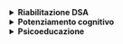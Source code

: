 
<details>
<summary><b>Riabilitazione DSA</b></summary>
<br>
<div class="tip" markdown="1">

**Cosa sono i DSA?**

I Disturbi evolutivi Specifici dell’Apprendimento (DSA) sono un gruppo di disturbi di origine neurobiologica delle abilità di base che interferiscono con il normale apprendimento della lettura, della scrittura e del calcolo.

I DSA si distinguono:
- **Dislessia**: disturbo a carico della lettura che si esprime a livello base della decodifica del testo;

- **Disortografia**: disturbo a carico della scrittura che si esprime a livello della compitazione del testo;

- **Discalculia**: disturbo a carico delle abilità relative al mondo dei numeri e del calcolo;
-  **Disgrafia**: disturbo della scrittura che si esprime a livello della grafia (aspetti grafo-motori).

I disturbi specifici di apprendimento (DSA) sono definiti dal DSM-5 (APA, 2013) come una difficoltà nella lettura, scrittura e/o calcolo e nell’utilizzo di abilità scolastiche, con sintomi che persistono per almeno sei mesi nonostante gli interventi mirati (Tambelli, 2017).

Nei casi di DSA i bambini presentano difficoltà specifiche e **non** legate a cause sottostanti evidenti, quali deficit intellettivi, sensoriali, neurologici, disturbi emotivi e nonostante normali opportunità educative e scolastiche.

Si caratterizzano per la compromissione della normale acquisizione di alcune abilità, soprattutto nell’ambito degli automatismi della lettura, scrittura e calcolo.

Dati presenti in letteratura internazionale dimostrano che, con una frequenza stimata approssimativamente tra il 5% e il 17,5%, si tratta probabilmente del più comune disturbo del neurosviluppo in età scolare. 

**Come si interviene?**

I bambini e ragazzi con DSA devono essere trattati mediante interventi specifici mirati all’automatizzazione delle componenti dell’apprendimento, per esempio, nel caso della dislessia, la Consensus Conference si raccomanda che gli interventi siano diretti alla correttezza e all’automatizzazione dei processi psicolinguistici di conversione tra stringa ortografica e stringa orale.

In generale, la Consensus Conference raccomanda che in presenza di difficoltà di lettura e ortografia vengano effettuati interventi precoci (fine scuola dell’infanzia, primo anno di scolarizzazione primaria), e mirati a ridurre il rischio di difficoltà di lettura (velocità e correttezza) e di ortografia.

**Quando occorre iniziare un percorso riabilitativo?**

Si inizia un percorso nei seguenti casi:

- Quando vi è una diagnosi del disturbo che mina l’autonomia dell’apprendimento del soggetto;

- Prima della diagnosi, in situazioni *“a rischio”,* in cui il bambino vive una difficoltà legata all’apprendimento;

- In generale, quando vi è una difficoltà in un ambito specifico  es. comprensione del testo, lettura, matematica, organizzazione…

**Quanto dura il trattamento riabilitativo dei DSA?**

Gli esperti raccomandano che questo tipo di interventi siano caratterizzati da cicli brevi e ripetuti, quindi 2/3 sedute a settimana, per una durata di almeno tre mesi, da realizzare ambulatorialmente e/o a domicilio. La durata varia a seconda degli obiettivi prefissati e a seconda della situazione di partenza.

**Quando un trattamento riabilitative si definisce “efficace”?**

Quando produce un *cambiamento clinicamente significativo,* ovvero quando le abilità su cui si lavora ed esaminata tramite test specifici è migliorata. Tale miglioramento deve essere maggiore di un miglioramento avuto tramite evoluzione spontanea del disturbo.
</div>
</details>
<details >
<summary><b>Potenziamento cognitivo</b></summary>
<br>
<div class="tip" markdown="1">
**Cos’è il potenziamento cognitivo?**
  
Il potenziamento cognitivo è un percorso riabilitativo in grado di scoprire e valorizzare le proprie risorse cognitive ed emotive. È un trattamento mirato a stimolare delle funzioni cognitive complesse, poste alla base della nostra vita di tutti i giorni.  
È un servizio di riabilitazione che punta a lavorare sulle funzioni cognitive deficitarie, promuovendo lo sviluppo armonico e migliorando le prestazioni cognitive dell’individuo.  
  
**Su cosa lavora?** 

Questo percorso agisce per esempio attraverso:  
  
- Supporto delle abilità di Apprendimento (lettura, scrittura, calcolo);  
- Potenziamento dell’Attenzione e concentrazione;  
- Potenziamento della Memoria;  
- Pianificazione;  
- Gestione dell’impulsività e potenziamento dell’autocontrollo;  
- Regolazione emotiva e gestione del comportamento;  
- Potenziamento Memoria di lavoro e delle funzioni esecutive.
  
Il percorso viene progettato e realizzato sulla base delle specifiche esigenze del bambino nonché sulla base delle valutazioni effettuate.  
  
Il trattamento di potenziamento agisce mediante degli esercizi specifici per la persona mirati sulle abilità cognitive deficitarie, al fine di incrementare le aree di fragilità e valorizzare i punti di forza.  
  
**Ha un fondamento scientifico?**  
  
Il presupposto scientifico su cui si fonda il potenziamento cognitivo risiede nel concetto di neuroplasticità cerebrale, ovvero la capacità del soggetto di modificarsi in risposta all’esperienza ambientale e relazionale vissuta.  
La finestra temporale in cui vi è un’elevata quota di plasticità cerebrale è l’età evolutiva, momento particolare in cui una facoltà neuropsicologica risulta essere estremamente flessibile e malleabile ad un trattamento, in vista di un miglioramento nello sviluppo globale del soggetto.  
  
**In quali casi è utile un intervento di potenziamento cognitivo?**  
  
È utile in tutti quei casi in cui bambini o ragazzi presentano:  
- Difficoltà di apprendimenti (DSA);  
- Ritardo cognitivo;  
- Disregolazione emotiva;  
- Difficoltà comportamentali;  
- Difficoltà nella pianificazione;  
- Migliorare i tempi e la qualità dell’attenzione;  
- Gestione dell’aggressività/impulsività/oppositività;  
- Disturbo dello spettro autistico;  
- ADHD;  
- Disturbo oppositivo provocatorio del comportamento;  
- Bisogni educativi speciali.  
  
**Quanto dura il potenziamento cognitivo?**  
  
È possibile effettuare una terapia individuale o di gruppo, uno o due volte la settimana a seconda degli obiettivi prefissati insieme.  
  
**Che ruolo hanno i genitori?**  
  
Come in ogni terapia i genitori saranno alleati fondamenti nonché co-terapeuti. In quanto, il loro compito sarà quello di supportare il bambino continuando il lavoro iniziato insieme, lavorando oltre le capacità attuali del soggetto e spingendolo verso quelle potenziali.  
Sostenendolo nello sviluppo armonico delle proprie competenze cognitive.
</div>

</details>
<details >
<summary><b>Psicoeducazione</b></summary>
<br>

<div class="tip" markdown="1">

L’intervento psicoeducativo si configura come un training cognitivo-comportamentale volto ad agire sulle fragilità dell’individuo al fine di promuovere comportamenti adattivi e funzionali e garantire lo sviluppo globale della personalità, tenendo conto dei propri punti di forza e di fragilità.

In età evolutiva, gli interventi psicoeducativi si applicano con successo a diverse condizioni di disagio, si rivolgono ai genitori e ai bambini/adolescenti. 
Le finalità sono di:

- Promuovere la conoscenza delle caratteristiche del disturbo o delle difficoltà presentate;

- Favorire la comprensione dei comportamenti messi in atto dal bambino/adolescente;

- Fornire **strategie volte alla gestione e modificazione del comportamento/pensiero/emozione disfunzionale**;

- Migliorare la qualità delle relazioni all’interno della famiglia e nel contesto in cui vive ed opera il soggetto;

- Favorire una comunicazione efficace, al fine di esprimere richieste in maniera positiva, e**sprimere emozioni e sentimenti** piacevoli o spiacevoli, promuovendo un ascolto attivo;

- Promuovere l’abilità di problem solving;

- Promuovere **l’autoregolazione emotiva**, sia per le emozioni piacevoli sia per quelle spiacevoli;

- Favorire la presa di prospettiva dell’altro (Teoria della mente);

- Allenare la **flessibilità cognitiva**;
- Incrementare l'autonomia del soggetto.

La metodologia utilizzata è l’Educazione Cognitivo Affettiva, ovvero un insieme di strategie psicoeducative  utilizzate per facilitare la comunicazione con i bambini ed i giovani adulti che hanno difficoltà sociali, comportamentali e/o cognitive.

L’Educazione Cognitivo Affettiva (CAT) è un metodo per stimolare e strutturare la conversazione tra le persone sui pensieri, le emozioni ed i comportamenti, usando un insieme  di strumenti e strategie volte alla  **gestione ed espressione di pensieri ed emozioni**.
</div>

</details>
